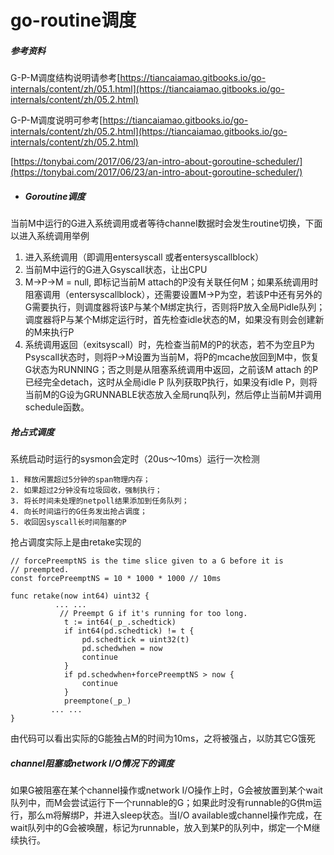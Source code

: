 # go-routine调度

##### 参考资料

G-P-M调度结构说明请参考[https://tiancaiamao.gitbooks.io/go-internals/content/zh/05.1.html](https://tiancaiamao.gitbooks.io/go-internals/content/zh/05.2.html)

G-P-M调度说明可参考[https://tiancaiamao.gitbooks.io/go-internals/content/zh/05.2.html](https://tiancaiamao.gitbooks.io/go-internals/content/zh/05.2.html)

[https://tonybai.com/2017/06/23/an-intro-about-goroutine-scheduler/](https://tonybai.com/2017/06/23/an-intro-about-goroutine-scheduler/)

* ##### Goroutine调度

当前M中运行的G进入系统调用或者等待channel数据时会发生routine切换，下面以进入系统调用举例

1. 进入系统调用（即调用entersyscall 或者entersyscallblock）
2. 当前M中运行的G进入Gsyscall状态，让出CPU
3. M-&gt;P-&gt;M = null, 即标记当前M attach的P没有关联任何M；如果系统调用时阻塞调用（entersyscallblock），还需要设置M-&gt;P为空，若该P中还有另外的G需要执行，则调度器将该P与某个M绑定执行，否则将P放入全局Pidle队列；调度器将P与某个M绑定运行时，首先检查idle状态的M，如果没有则会创建新的M来执行P
4. 系统调用返回（exitsyscall）时，先检查当前M的P的状态，若不为空且P为Psyscall状态时，则将P-&gt;M设置为当前M，将P的mcache放回到M中，恢复G状态为RUNNING；否之则是从阻塞系统调用中返回，之前该M attach 的P已经完全detach，这时从全局idle P 队列获取P执行，如果没有idle P，则将当前M的G设为GRUNNABLE状态放入全局runq队列，然后停止当前M并调用schedule函数。

##### 抢占式调度

系统启动时运行的sysmon会定时（20us～10ms）运行一次检测

```
1. 释放闲置超过5分钟的span物理内存；
2. 如果超过2分钟没有垃圾回收，强制执行；
3. 将长时间未处理的netpoll结果添加到任务队列；
4. 向长时间运行的G任务发出抢占调度；
5. 收回因syscall长时间阻塞的P
```

抢占调度实际上是由retake实现的

```
// forcePreemptNS is the time slice given to a G before it is
// preempted.
const forcePreemptNS = 10 * 1000 * 1000 // 10ms

func retake(now int64) uint32 {
          ... ...
           // Preempt G if it's running for too long.
            t := int64(_p_.schedtick)
            if int64(pd.schedtick) != t {
                pd.schedtick = uint32(t)
                pd.schedwhen = now
                continue
            }
            if pd.schedwhen+forcePreemptNS > now {
                continue
            }
            preemptone(_p_)
         ... ...
}
```

由代码可以看出实际的G能独占M的时间为10ms，之将被强占，以防其它G饿死

##### channel阻塞或network I/O情况下的调度

如果G被阻塞在某个channel操作或network I/O操作上时，G会被放置到某个wait队列中，而M会尝试运行下一个runnable的G；如果此时没有runnable的G供m运行，那么m将解绑P，并进入sleep状态。当I/O available或channel操作完成，在wait队列中的G会被唤醒，标记为runnable，放入到某P的队列中，绑定一个M继续执行。

